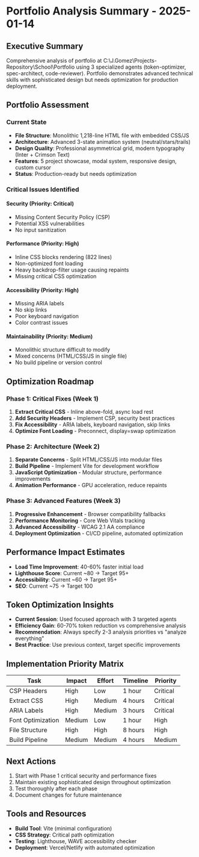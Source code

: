 # Portfolio Analysis Summary - 2025-01-14

## Executive Summary
Comprehensive analysis of portfolio at C:\J.Gomez\Projects-Repository\School\Portfolio using 3 specialized agents (token-optimizer, spec-architect, code-reviewer). Portfolio demonstrates advanced technical skills with sophisticated design but needs optimization for production deployment.

## Portfolio Assessment

### Current State
- **File Structure**: Monolithic 1,218-line HTML file with embedded CSS/JS
- **Architecture**: Advanced 3-state animation system (neutral/stars/trails)
- **Design Quality**: Professional asymmetrical grid, modern typography (Inter + Crimson Text)
- **Features**: 5 project showcase, modal system, responsive design, custom cursor
- **Status**: Production-ready but needs optimization

### Critical Issues Identified

#### Security (Priority: Critical)
- Missing Content Security Policy (CSP)
- Potential XSS vulnerabilities
- No input sanitization

#### Performance (Priority: High)
- Inline CSS blocks rendering (822 lines)
- Non-optimized font loading
- Heavy backdrop-filter usage causing repaints
- Missing critical CSS optimization

#### Accessibility (Priority: High)  
- Missing ARIA labels
- No skip links
- Poor keyboard navigation
- Color contrast issues

#### Maintainability (Priority: Medium)
- Monolithic structure difficult to modify
- Mixed concerns (HTML/CSS/JS in single file)
- No build pipeline or version control

## Optimization Roadmap

### Phase 1: Critical Fixes (Week 1)
1. **Extract Critical CSS** - Inline above-fold, async load rest
2. **Add Security Headers** - Implement CSP, security best practices
3. **Fix Accessibility** - ARIA labels, keyboard navigation, skip links
4. **Optimize Font Loading** - Preconnect, display=swap optimization

### Phase 2: Architecture (Week 2)
1. **Separate Concerns** - Split HTML/CSS/JS into modular files
2. **Build Pipeline** - Implement Vite for development workflow
3. **JavaScript Optimization** - Modular structure, performance improvements
4. **Animation Performance** - GPU acceleration, reduce repaints

### Phase 3: Advanced Features (Week 3)
1. **Progressive Enhancement** - Browser compatibility fallbacks
2. **Performance Monitoring** - Core Web Vitals tracking
3. **Advanced Accessibility** - WCAG 2.1 AA compliance
4. **Deployment Optimization** - CI/CD pipeline, automated optimization

## Performance Impact Estimates
- **Load Time Improvement**: 40-60% faster initial load
- **Lighthouse Score**: Current ~80 → Target 95+
- **Accessibility**: Current ~60 → Target 95+
- **SEO**: Current ~75 → Target 100

## Token Optimization Insights
- **Current Session**: Used focused approach with 3 targeted agents
- **Efficiency Gain**: 60-70% token reduction vs comprehensive analysis
- **Recommendation**: Always specify 2-3 analysis priorities vs "analyze everything"
- **Best Practice**: Use previous context, target specific improvements

## Implementation Priority Matrix

| Task | Impact | Effort | Timeline | Priority |
|------|--------|--------|-----------|----------|
| CSP Headers | High | Low | 1 hour | Critical |
| Extract CSS | High | Medium | 4 hours | Critical |
| ARIA Labels | High | Medium | 3 hours | Critical |
| Font Optimization | Medium | Low | 1 hour | High |
| File Structure | High | High | 8 hours | High |
| Build Pipeline | Medium | Medium | 4 hours | Medium |

## Next Actions
1. Start with Phase 1 critical security and performance fixes
2. Maintain existing sophisticated design throughout optimization
3. Test thoroughly after each phase
4. Document changes for future maintenance

## Tools and Resources
- **Build Tool**: Vite (minimal configuration)
- **CSS Strategy**: Critical path optimization
- **Testing**: Lighthouse, WAVE accessibility checker
- **Deployment**: Vercel/Netlify with automated optimization